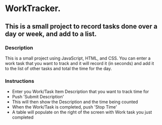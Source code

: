 # WorkTracker.

## This is a small project to record tasks done over a day or week, and add to a list.

### Description

This is a small project using JavaScript, HTML, and CSS.  You can enter a work task that you want to track and it will record it (in seconds) and add it to the list of other tasks and total the time for the day.


### Instructions

- Enter you Work/Task Item Description that you want to track time for
- Push 'Submit Description'
- This will then show the Description and the time being counted
- When the Work/Task is completed, push 'Stop Time'
- A table will populate on the right of the screen with Work task you just completed

